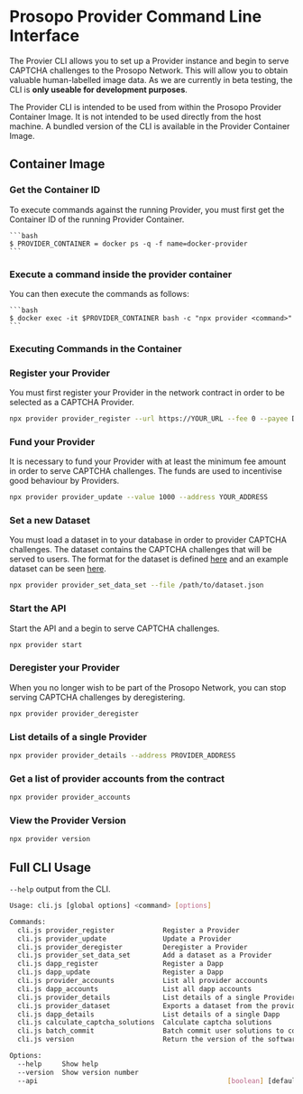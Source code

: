 # Prosopo Provider Command Line Interface

The Provier CLI allows you to set up a Provider instance and begin to serve CAPTCHA challenges to the Prosopo Network.
This will allow you to obtain valuable human-labelled image data. As we are currently in beta testing, the CLI is **only
useable for development purposes**.

The Provider CLI is intended to be used from within the Prosopo Provider Container Image. It is not intended to be used
directly from the host machine. A bundled version of the CLI is available in the Provider Container Image.

## Container Image

### Get the Container ID

To execute commands against the running Provider, you must first get the Container ID of the running Provider Container.

    ```bash
    $ PROVIDER_CONTAINER = docker ps -q -f name=docker-provider
    ```

### Execute a command inside the provider container

You can then execute the commands as follows:

    ```bash
    $ docker exec -it $PROVIDER_CONTAINER bash -c "npx provider <command>"
    ```

### Executing Commands in the Container

### Register your Provider

You must first register your Provider in the network contract in order to be selected as a CAPTCHA Provider.

```bash
npx provider provider_register --url https://YOUR_URL --fee 0 --payee Dapp
```

### Fund your Provider

It is necessary to fund your Provider with at least the minimum fee amount in order to serve CAPTCHA challenges. The
funds are used to incentivise good behaviour by Providers.

```bash
npx provider provider_update --value 1000 --address YOUR_ADDRESS
```

### Set a new Dataset

You must load a dataset in to your database in order to provider CAPTCHA challenges. The dataset contains the CAPTCHA
challenges that will be served to users. The format for the dataset is
defined [here](https://github.com/prosopo/captcha/blob/main/packages/types/src/datasets/dataset.ts) and an example
dataset can be seen [here](https://github.com/prosopo/captcha/blob/main/dev/data/captchas.json).

```bash
npx provider provider_set_data_set --file /path/to/dataset.json
```

### Start the API

Start the API and a begin to serve CAPTCHA challenges.

```bash
npx provider start
```

### Deregister your Provider

When you no longer wish to be part of the Prosopo Network, you can stop serving CAPTCHA challenges by deregistering.

```bash
npx provider provider_deregister
```

### List details of a single Provider

```bash
npx provider provider_details --address PROVIDER_ADDRESS
```

### Get a list of provider accounts from the contract

```bash
npx provider provider_accounts
```

### View the Provider Version

```bash
npx provider version
```

## Full CLI Usage

`--help` output from the CLI.

```bash
Usage: cli.js [global options] <command> [options]

Commands:
  cli.js provider_register            Register a Provider
  cli.js provider_update              Update a Provider
  cli.js provider_deregister          Deregister a Provider
  cli.js provider_set_data_set        Add a dataset as a Provider
  cli.js dapp_register                Register a Dapp
  cli.js dapp_update                  Register a Dapp
  cli.js provider_accounts            List all provider accounts
  cli.js dapp_accounts                List all dapp accounts
  cli.js provider_details             List details of a single Provider
  cli.js provider_dataset             Exports a dataset from the provider database
  cli.js dapp_details                 List details of a single Dapp
  cli.js calculate_captcha_solutions  Calculate captcha solutions
  cli.js batch_commit                 Batch commit user solutions to contract
  cli.js version                      Return the version of the software

Options:
  --help     Show help                                                 [boolean]
  --version  Show version number                                       [boolean]
  --api                                               [boolean] [default: false]

```
